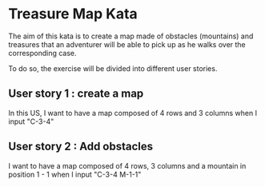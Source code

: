 # Treasure Map Kata

The aim of this kata is to create a map made of obstacles (mountains) and
treasures that an adventurer will be able to pick up as he walks over the
corresponding case.

To do so, the exercise will be divided into different user stories.

## User story 1 : create a map

In this US, I want to have a map composed of 4 rows and 3 columns when I input
"C-3-4"

## User story 2 : Add obstacles

I want to have a map composed of 4 rows, 3 columns and a mountain in position 1 - 1 when I input
"C-3-4
M-1-1"
